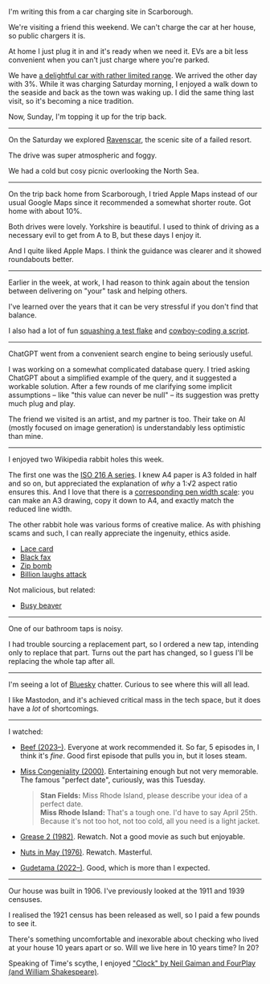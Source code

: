 I'm writing this from a car charging site in Scarborough.

We're visiting a friend this weekend. We can't charge the car at her house, so public chargers it is.

At home I just plug it in and it's ready when we need it. EVs are a bit less convenient when you can't just charge where you're parked.

We have [a delightful car with rather limited range](https://hond.ae). We arrived the other day with 3%. While it was charging Saturday morning, I enjoyed a walk down to the seaside and back as the town was waking up. I did the same thing last visit, so it's becoming a nice tradition.

Now, Sunday, I'm topping it up for the trip back.

---

On the Saturday we explored [Ravenscar](https://en.wikipedia.org/wiki/Ravenscar,_North_Yorkshire), the scenic site of a failed resort.

The drive was super atmospheric and foggy.

We had a cold but cosy picnic overlooking the North Sea.

---

On the trip back home from Scarborough, I tried Apple Maps instead of our usual Google Maps since it recommended a somewhat shorter route. Got home with about 10%.

Both drives were lovely. Yorkshire is beautiful. I used to think of driving as a necessary evil to get from A to B, but these days I enjoy it.

And I quite liked Apple Maps. I think the guidance was clearer and it showed roundabouts better.

---

Earlier in the week, at work, I had reason to think again about the tension between delivering on "your" task and helping others.

I've learned over the years that it can be very stressful if you don't find that balance.

I also had a lot of fun [squashing a test flake](https://ruby.social/@henrik/110266209170030096) and [cowboy-coding a script](https://ruby.social/@henrik/110271881520452788).

---

ChatGPT went from a convenient search engine to being seriously useful.

I was working on a somewhat complicated database query. I tried asking ChatGPT about a simplified example of the query, and it suggested a workable solution. After a few rounds of me clarifying some implicit assumptions – like "this value can never be null" – its suggestion was pretty much plug and play.

The friend we visited is an artist, and my partner is too. Their take on AI (mostly focused on image generation) is understandably less optimistic than mine.

---

I enjoyed two Wikipedia rabbit holes this week.

The first one was the [ISO 216 A series](https://en.wikipedia.org/wiki/ISO_216#A_series). I knew A4 paper is A3 folded in half and so on, but appreciated the explanation of *why* a 1:√2 aspect ratio ensures this. And I love that there is a [corresponding pen width scale](https://en.wikipedia.org/wiki/ISO_216#Matching_technical_pen_widths): you can make an A3 drawing, copy it down to A4, and exactly match the reduced line width.

The other rabbit hole was various forms of creative malice. As with phishing scams and such, I can really appreciate the ingenuity, ethics aside.

- [Lace card](https://en.wikipedia.org/wiki/Lace_card)
- [Black fax](https://en.wikipedia.org/wiki/Black_fax)
- [Zip bomb](https://en.wikipedia.org/wiki/Zip_bomb)
- [Billion laughs attack](https://en.wikipedia.org/wiki/Billion_laughs_attack)

Not malicious, but related:

- [Busy beaver](https://en.wikipedia.org/wiki/Busy_beaver)

---

One of our bathroom taps is noisy.

I had trouble sourcing a replacement part, so I ordered a new tap, intending only to replace that part. Turns out the part has changed, so I guess I'll be replacing the whole tap after all.

---

I'm seeing a lot of [Bluesky](https://en.wikipedia.org/wiki/Bluesky_Social) chatter. Curious to see where this will all lead.

I like Mastodon, and it's achieved critical mass in the tech space, but it does have a *lot* of shortcomings.

---

I watched:

- [Beef (2023–)](https://www.imdb.com/title/tt14403178/). Everyone at work recommended it. So far, 5 episodes in, I think it's *fine*. Good first episode that pulls you in, but it loses steam.
- [Miss Congeniality (2000)](https://www.imdb.com/title/tt0212346/). Entertaining enough but not very memorable. The famous "perfect date", curiously, was this Tuesday.

  > **Stan Fields:** Miss Rhode Island, please describe your idea of a perfect date.<br>
  > **Miss Rhode Island:** That's a tough one. I'd have to say April 25th. Because it's not too hot, not too cold, all you need is a light jacket.
- [Grease 2 (1982)](https://www.imdb.com/title/tt0084021/). Rewatch. Not a good movie as such but enjoyable.
- [Nuts in May (1976)](https://www.imdb.com/title/tt0074988/). Rewatch. Masterful.
- [Gudetama (2022–)](https://www.imdb.com/title/tt21104890/). Good, which is more than I expected.

---

Our house was built in 1906. I've previously looked at the 1911 and 1939 censuses.

I realised the 1921 census has been released as well, so I paid a few pounds to see it.

There's something uncomfortable and inexorable about checking who lived at your house 10 years apart or so. Will we live here in 10 years time? In 20?

Speaking of Time's scythe, I enjoyed ["Clock" by Neil Gaiman and FourPlay (and William Shakespeare)](https://www.youtube.com/watch?v=St4qEymhI30).
